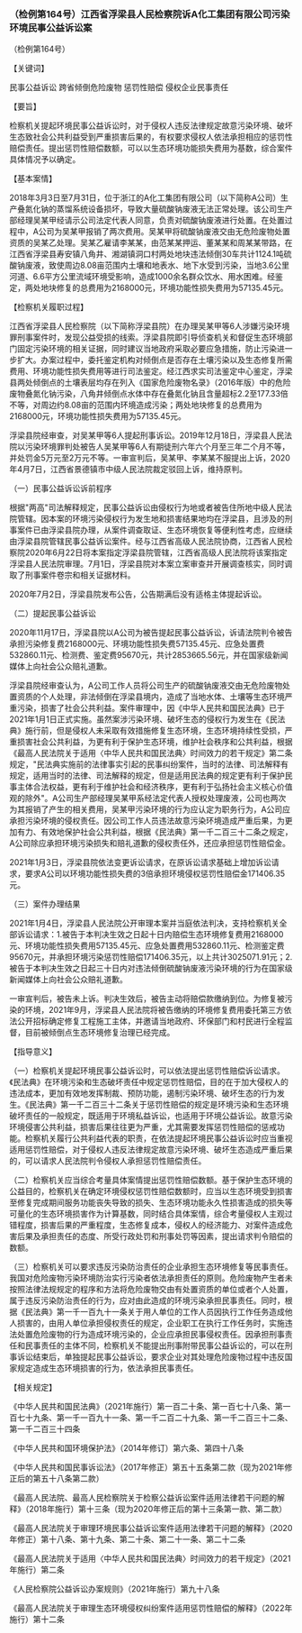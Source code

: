 ### （检例第164号）江西省浮梁县人民检察院诉A化工集团有限公司污染环境民事公益诉讼案
（检例第164号）

【关键词】

民事公益诉讼 跨省倾倒危险废物 惩罚性赔偿 侵权企业民事责任 

【要旨】

检察机关提起环境民事公益诉讼时，对于侵权人违反法律规定故意污染环境、破坏生态致社会公共利益受到严重损害后果的，有权要求侵权人依法承担相应的惩罚性赔偿责任。提出惩罚性赔偿数额，可以以生态环境功能损失费用为基数，综合案件具体情况予以确定。

【基本案情】

2018年3月3日至7月31日，位于浙江的A化工集团有限公司（以下简称A公司）生产叠氮化钠的蒸馏系统设备损坏，导致大量硫酸钠废液无法正常处理。该公司生产部经理吴某甲经请示公司法定代表人同意，负责对硫酸钠废液进行处置。在处置过程中，A公司为吴某甲报销了两次费用。吴某甲将硫酸钠废液交由无危险废物处置资质的吴某乙处理。吴某乙雇请李某某，由范某某押运、董某某和周某某带路，在江西省浮梁县寿安镇八角井、湘湖镇洞口村两处地块违法倾倒30车共计1124.1吨硫酸钠废液，致使周边8.08亩范围内土壤和地表水、地下水受到污染，当地3.6公里河道、6.6平方公里流域环境受影响，造成1000余名群众饮水、用水困难。经鉴定，两处地块修复的总费用为2168000元，环境功能性损失费用为57135.45元。

【检察机关履职过程】

江西省浮梁县人民检察院（以下简称浮梁县院）在办理吴某甲等6人涉嫌污染环境罪刑事案件时，发现公益受损的线索。浮梁县院即引导侦查机关和督促生态环境部门固定污染环境的相关证据，同时建议当地政府采取必要应急措施，防止污染进一步扩大。办案过程中，委托鉴定机构对倾倒点是否存在土壤污染以及生态修复所需费用、环境功能性损失费用等进行司法鉴定。经江西求实司法鉴定中心鉴定，浮梁县两处倾倒点的土壤表层均存在列入《国家危险废物名录》（2016年版）中的危险废物叠氮化钠污染，八角井倾倒点水体中存在叠氮化钠且含量超标2.2至177.33倍不等，对周边约8.08亩的范围内环境造成污染；两处地块修复的总费用为2168000元，环境功能性损失费用为57135.45元。

浮梁县院经审查，对吴某甲等6人提起刑事诉讼。2019年12月18日，浮梁县人民法院以污染环境罪判处被告人吴某甲等6人有期徒刑六年六个月至三年二个月不等，并处罚金5万元至2万元不等。一审宣判后，吴某甲、李某某不服提出上诉，2020年4月7日，江西省景德镇市中级人民法院裁定驳回上诉，维持原判。

（一）民事公益诉讼诉前程序

根据"两高"司法解释规定，民事公益诉讼由侵权行为地或者被告住所地中级人民法院管辖。因本案的环境污染侵权行为发生地和损害结果地均在浮梁县，且涉及的刑事案件已由浮梁县院办理，从案件调查取证、生态环境恢复等便利性考虑，应继续由浮梁县院管辖民事公益诉讼案件。经与江西省高级人民法院协商，江西省人民检察院2020年6月22日将本案指定浮梁县院管辖，江西省高级人民法院将该案指定浮梁县人民法院审理。7月1日，浮梁县院对本案立案审查并开展调查核实，同时调取了刑事案件卷宗和相关证据材料。

2020年7月2日，浮梁县院发布公告，公告期满后没有适格主体提起诉讼。

（二）提起民事公益诉讼

2020年11月17日，浮梁县院以A公司为被告提起民事公益诉讼，诉请法院判令被告承担污染修复费2168000元、环境功能性损失费57135.45元、应急处置费532860.11元、检测费、鉴定费95670元，共计2853665.56元，并在国家级新闻媒体上向社会公众赔礼道歉。

浮梁县院经审查认为，A公司工作人员将公司生产的硫酸钠废液交由无危险废物处置资质的个人处理，非法倾倒在浮梁县境内，造成了当地水体、土壤等生态环境严重污染，损害了社会公共利益。案件审理中，因《中华人民共和国民法典》已于2021年1月1日正式实施。虽然案涉污染环境、破坏生态的侵权行为发生在《民法典》施行前，但是侵权人未采取有效措施修复生态环境，生态环境持续性受损，严重损害社会公共利益，为更有利于保护生态环境，维护社会秩序和公共利益，根据《最高人民法院关于适用〈中华人民共和国民法典〉时间效力的若干规定》第二条规定，"民法典实施前的法律事实引起的民事纠纷案件，当时的法律、司法解释有规定，适用当时的法律、司法解释的规定，但是适用民法典的规定更有利于保护民事主体合法权益，更有利于维护社会和经济秩序，更有利于弘扬社会主义核心价值观的除外"。A公司生产部经理吴某甲系经法定代表人授权处理废液，公司也两次为其报销了产生的相关费用，吴某甲污染环境的行为应认定为职务行为，A公司应承担污染环境的侵权责任。因公司工作人员违法故意污染环境造成严重后果，为更加有力、有效地保护社会公共利益，根据《民法典》第一千二百三十二条之规定，A公司除应承担环境污染损失和赔礼道歉的侵权责任外，还应承担惩罚性赔偿金。

2021年1月3日，浮梁县院依法变更诉讼请求，在原诉讼请求基础上增加诉讼请求，要求A公司以环境功能性损失费的3倍承担环境侵权惩罚性赔偿金171406.35元。

（三）案件办理结果

2021年1月4日，浮梁县人民法院公开审理本案并当庭依法判决，支持检察机关全部诉讼请求：1.被告于本判决生效之日起十日内赔偿生态环境修复费用2168000元、环境功能性损失费用57135.45元、应急处置费用532860.11元、检测鉴定费95670元，并承担环境污染惩罚性赔偿171406.35元，以上共计3025071.91元；2.被告于本判决生效之日起三十日内对违法倾倒硫酸钠废液污染环境的行为在国家级新闻媒体上向社会公众赔礼道歉。

一审宣判后，被告未上诉。判决生效后，被告主动将赔偿款缴纳到位。为修复被污染的环境，2021年9月，浮梁县人民法院将被告缴纳的环境修复费用委托第三方依法公开招标确定修复工程施工主体，并邀请当地政府、环保部门和村民进行全程监督，目前被倾倒点生态环境修复治理已经完成。

【指导意义】

（一）检察机关提起环境民事公益诉讼时，可以依法提出惩罚性赔偿诉讼请求。《民法典》在环境污染和生态破坏责任中规定惩罚性赔偿，目的在于加大侵权人的违法成本，更加有效地发挥制裁、预防功能，遏制污染环境、破坏生态的行为发生。《民法典》第一千二百三十二条关于惩罚性赔偿的规定是环境污染和生态环境破坏责任的一般规定，既适用于环境私益诉讼，也适用于环境公益诉讼。故意污染环境侵害公共利益，损害后果往往更为严重，尤其需要发挥惩罚性赔偿的惩戒功能。检察机关履行公共利益代表的职责，在依法提起环境民事公益诉讼时应当重视适用惩罚性赔偿，对于侵权人违反法律规定故意污染环境、破坏生态造成严重后果的，可以请求人民法院判令侵权人承担惩罚性赔偿责任。

（二）检察机关应当综合考量具体案情提出惩罚性赔偿数额。基于保护生态环境的公益目的，检察机关在确定环境侵权惩罚性赔偿数额时，应当以生态环境受到损害至修复完成期间服务功能丧失导致的损失、生态环境功能永久性损害造成的损失等可量化的生态环境损害作为计算基数，同时结合具体案情，综合考量侵权人主观过错程度，损害后果的严重程度，生态修复成本，侵权人的经济能力、对案件造成危害后果及承担责任的态度、所受行政处罚和刑事处罚等因素，提出请求判令赔偿的数额。

（三）检察机关可以要求违反污染防治责任的企业承担生态环境修复等民事责任。我国对危险废物污染环境防治实行污染者依法承担责任的原则。危险废物产生者未按照法律法规规定的程序和方法将危险废物交由有处置资质的单位或者个人处置，属于违反污染防治责任的行为，应对由此造成的环境污染承担民事责任。同时，根据《民法典》第一千一百九十一条关于用人单位的工作人员因执行工作任务造成他人损害的，由用人单位承担侵权责任的规定，企业职工在执行工作任务时，实施违法处置危险废物的行为造成环境污染的，企业应承担民事侵权责任。因承担刑事责任和民事责任的主体不同，检察机关不能提出刑事附带民事公益诉讼的，可以在刑事诉讼结束后，单独提起民事公益诉讼，要求企业对其处理危险废物过程中违反国家规定造成生态环境损害的行为，依法承担民事责任。

【相关规定】

《中华人民共和国民法典》（2021年施行）第一百二十条、第一百七十八条、第一百七十九条、第一千一百九十一条、第一千二百二十九条、第一千二百三十二条、第一千二百三十四条

《中华人民共和国环境保护法》（2014年修订）第六条、第四十八条

《中华人民共和国民事诉讼法》（2017年修正）第五十五条第二款（现为2021年修正后的第五十八条第二款）

《最高人民法院、最高人民检察院关于检察公益诉讼案件适用法律若干问题的解释》（2018年施行）第十三条（现为2020年修正后的第十三条第一款、第二款）

《最高人民法院关于审理环境民事公益诉讼案件适用法律若干问题的解释》（2020年修正）第十八条、第十九条、第二十条、第二十一条、第二十二条

《最高人民法院关于适用〈中华人民共和国民法典〉时间效力的若干规定》（2021年施行）第二条

《人民检察院公益诉讼办案规则》（2021年施行）第九十八条

《最高人民法院关于审理生态环境侵权纠纷案件适用惩罚性赔偿的解释》（2022年施行）第十二条
